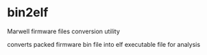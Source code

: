 # bin2elf
Marwell firmware files conversion utility

converts packed firmware bin file into elf executable file for analysis

